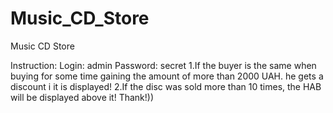 # Music_CD_Store
Music CD Store
<p>Instruction:
Login: admin
Password: secret
1.If the buyer is the same when buying for some time gaining the amount of more than 2000 UAH. he gets a discount i
 it is displayed!
2.If the disc was sold more than 10 times, the HAB will be displayed above it!
Thank!))</p>
